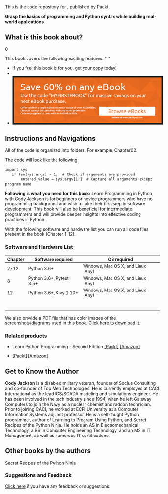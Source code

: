 # 

<a href=""><img src="" alt="" height="256px" align="right"></a>

This is the code repository for [](), published by Packt.

**Grasp the basics of programming and Python syntax while building real-world applications**

## What is this book about?
0

This book covers the following exciting features:
* 
* 
* If you feel this book is for you, get your [copy](https://www.amazon.com/dp/1789531942) today!
* 
* <a href="https://www.packtpub.com/?utm_source=github&utm_medium=banner&utm_campaign=GitHubBanner"><img src="https://raw.githubusercontent.com/PacktPublishing/GitHub/master/GitHub.png" 
alt="https://www.packtpub.com/" border="5" /></a>

## Instructions and Navigations
All of the code is organized into folders. For example, Chapter02.

The code will look like the following:
```
import sys 
   if len(sys.argv) > 1:  # Check if arguments are provided 
       entered_value = sys.argv[1:]  # Capture all arguments except program name 
```

**Following is what you need for this book:**
	Learn Programming in Python with Cody Jackson is for beginners or novice programmers who have no programming background and wish to take their first step in software development. This book will also be beneficial for intermediate programmers and will provide deeper insights into effective coding practices in Python

With the following software and hardware list you can run all code files present in the book (Chapter 1-12).
### Software and Hardware List
| Chapter | Software required | OS required |
| -------- | ------------------------------------ | ----------------------------------- |
| 2-12 | Python 3.6+ | Windows, Mac OS X, and Linux (Any) |
| 8 | Python 3.6+, Pytest 3.5+ | Windows, Mac OS X, and Linux (Any) |
| 12 | Python 3.6+, Kivy 1.10+ | Windows, Mac OS X, and Linux (Any) |
|  |  |  |
|  |  |  |
|  |  |  |
|  |  |  |
|  |  |  |
|  |  |  |
|  |  |  |

We also provide a PDF file that has color images of the screenshots/diagrams used in this book. [Click here to download it](https://www.packtpub.com/sites/default/files/downloads/9781789531947_ColorImages.pdf).

### Related products
* Learn Python Programming - Second Edition [[Packt]](https://www.packtpub.com/application-development/learn-python-programming-second-edition?utm_source=github&utm_medium=repository&utm_campaign=9781788996662) [[Amazon]](https://www.amazon.com/dp/1788996666)

*  [[Packt]](https://www.packtpub.com/application-development/secret-recipes-python-ninja?utm_source=github&utm_medium=repository&utm_campaign=) [[Amazon]](https://www.amazon.com/dp/1788294874)

## Get to Know the Author
**Cody Jackson**
is a disabled military veteran, founder of Socius Consulting and co-founder of Top Men Technologies. He is currently employed at CACI International as the lead ICS/SCADA modeling and simulations engineer. He has been involved in the tech industry since 1994, when he left Gateway Computers to join the Navy as a nuclear chemist and radcon technician. Prior to joining CACI, he worked at ECPI University as a Computer Information Systems adjunct professor. He is a self-taught Python programmer, author of Learning to Program Using Python, and Secret Recipes of the Python Ninja. He holds an AS in Electromechanical Technology, a BS in Computer Engineering Technology, and an MS in IT Management, as well as numerous IT certifications.

## Other books by the authors
[Secret Recipes of the Python Ninja](https://www.packtpub.com/application-development/secret-recipes-python-ninja?utm_source=github&utm_medium=repository&utm_campaign=9781788294874)

### Suggestions and Feedback
[Click here](https://docs.google.com/forms/d/e/1FAIpQLSdy7dATC6QmEL81FIUuymZ0Wy9vH1jHkvpY57OiMeKGqib_Ow/viewform) if you have any feedback or suggestions.


